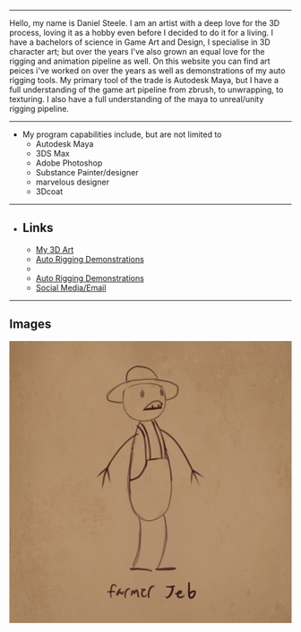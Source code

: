 ----

Hello, my name is Daniel Steele. I am an artist with a deep love for the 3D process, loving it as a hobby even before I decided to do it for a living. I have a bachelors of science in Game Art and Design, I specialise in 3D character art; but over the years I've also grown an equal love for the rigging and animation pipeline as well. On this website you can find art peices i've worked on over the years as well as demonstrations of my auto rigging tools. My primary tool of the trade is Autodesk Maya, but I have a full understanding of the game art pipeline from zbrush, to unwrapping, to texturing. I also have a full understanding of the maya to unreal/unity rigging pipeline.

----

+ My program capabilities include, but are not limited to
  + Autodesk Maya
  + 3DS Max
  + Adobe Photoshop
  + Substance Painter/designer
  + marvelous designer
  + 3Dcoat

----


+ ## Links
  + [My 3D Art]()
  + [Auto Rigging Demonstrations]()
  + <li><a href="[https://dasteel420.github.io/DanielSteele3D.github.io/"target="_blank](https://dasteel420.github.io/3D-Art-Page/)">Auto Rigging Demonstrations</a></li>
  + [Social Media/Email]()

----

## Images

![farmerJeb](farmerJeb.png)

 
